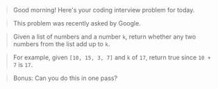 > Good morning! Here's your coding interview problem for today.

> This problem was recently asked by Google.

> Given a list of numbers and a number `k`, return whether any two numbers from the list add up to `k`.

> For example, given `[10, 15, 3, 7]` and `k` of `17`, return true since `10 + 7` is `17`.

> Bonus: Can you do this in one pass?